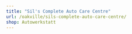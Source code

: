 ```yaml
---
title: "Sil's Complete Auto Care Centre"
url: /oakville/sils-complete-auto-care-centre/
shop: Autowerkstatt
---
```

